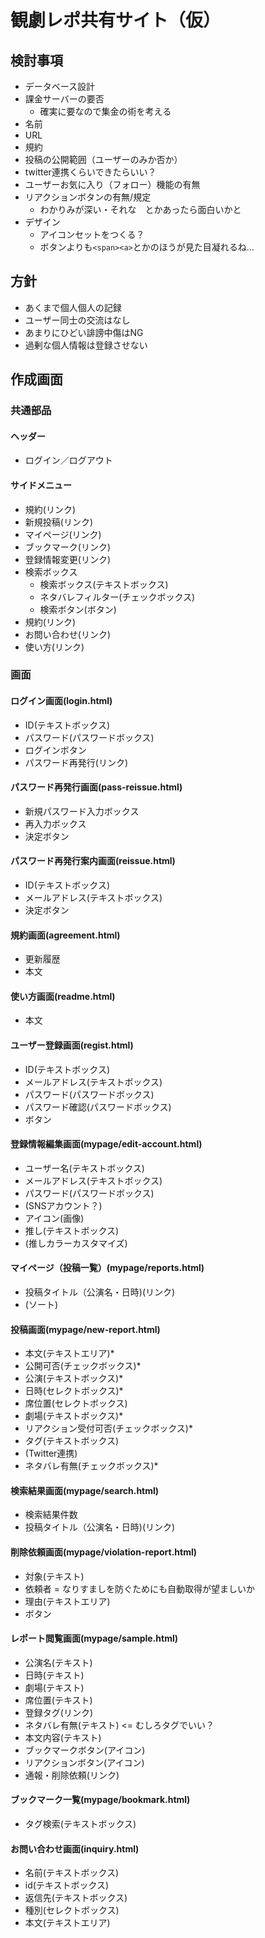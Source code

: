 # 観劇レポ共有サイト（仮）

## 検討事項

- データベース設計
- 課金サーバーの要否
    - 確実に要なので集金の術を考える
- 名前
- URL
- 規約
- 投稿の公開範囲（ユーザーのみか否か）
- twitter連携くらいできたらいい？
- ユーザーお気に入り（フォロー）機能の有無
- リアクションボタンの有無/規定
    - わかりみが深い・それな　とかあったら面白いかと
- デザイン
    - アイコンセットをつくる？
    - ボタンよりも`<span><a>`とかのほうが見た目凝れるね…

## 方針

- あくまで個人個人の記録
- ユーザー同士の交流はなし
- あまりにひどい誹謗中傷はNG
- 過剰な個人情報は登録させない

## 作成画面

### 共通部品

#### ヘッダー

- ログイン／ログアウト

#### サイドメニュー

- 規約(リンク)
- 新規投稿(リンク)
- マイページ(リンク)
- ブックマーク(リンク)
- 登録情報変更(リンク)
- 検索ボックス
    - 検索ボックス(テキストボックス)
    - ネタバレフィルター(チェックボックス)
    - 検索ボタン(ボタン)
- 規約(リンク)
- お問い合わせ(リンク)
- 使い方(リンク)

### 画面

#### ログイン画面(login.html)

- ID(テキストボックス)
- パスワード(パスワードボックス)
- ログインボタン
- パスワード再発行(リンク)

#### パスワード再発行画面(pass-reissue.html)

- 新規パスワード入力ボックス
- 再入力ボックス
- 決定ボタン

#### パスワード再発行案内画面(reissue.html)

- ID(テキストボックス)
- メールアドレス(テキストボックス)
- 決定ボタン

#### 規約画面(agreement.html)

- 更新履歴
- 本文

#### 使い方画面(readme.html)

- 本文

#### ユーザー登録画面(regist.html)

- ID(テキストボックス)
- メールアドレス(テキストボックス)
- パスワード(パスワードボックス)
- パスワード確認(パスワードボックス)
- ボタン

#### 登録情報編集画面(mypage/edit-account.html)

- ユーザー名(テキストボックス)
- メールアドレス(テキストボックス)
- パスワード(パスワードボックス)
- (SNSアカウント？)
- アイコン(画像)
- 推し(テキストボックス)
- (推しカラーカスタマイズ)

#### マイページ（投稿一覧）(mypage/reports.html)

- 投稿タイトル（公演名・日時)(リンク)
- (ソート)

#### 投稿画面(mypage/new-report.html)

- 本文(テキストエリア)*
- 公開可否(チェックボックス)*
- 公演(テキストボックス)*
- 日時(セレクトボックス)*
- 席位置(セレクトボックス)
- 劇場(テキストボックス)*
- リアクション受付可否(チェックボックス)*
- タグ(テキストボックス)
- (Twitter連携)
- ネタバレ有無(チェックボックス)*

#### 検索結果画面(mypage/search.html)

- 検索結果件数
- 投稿タイトル（公演名・日時)(リンク)

#### 削除依頼画面(mypage/violation-report.html)

- 対象(テキスト)
- 依頼者 = なりすましを防ぐためにも自動取得が望ましいか
- 理由(テキストエリア)
- ボタン

#### レポート閲覧画面(mypage/sample.html)

- 公演名(テキスト)
- 日時(テキスト)
- 劇場(テキスト)
- 席位置(テキスト)
- 登録タグ(リンク)
- ネタバレ有無(テキスト) <= むしろタグでいい？
- 本文内容(テキスト)
- ブックマークボタン(アイコン)
- リアクションボタン(アイコン)
- 通報・削除依頼(リンク)

#### ブックマーク一覧(mypage/bookmark.html)

- タグ検索(テキストボックス)

#### お問い合わせ画面(inquiry.html)

- 名前(テキストボックス)
- id(テキストボックス)
- 返信先(テキストボックス)
- 種別(セレクトボックス)
- 本文(テキストエリア)

